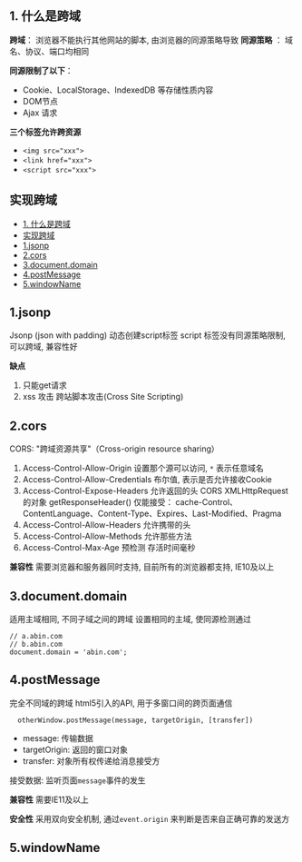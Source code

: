 ## 1. 什么是跨域
**跨域**： 浏览器不能执行其他网站的脚本, 由浏览器的同源策略导致
**同源策略** ： 域名、协议、端口均相同

**同源限制了以下**： 
  - Cookie、LocalStorage、IndexedDB 等存储性质内容
  - DOM节点
  - Ajax 请求
  
**三个标签允许跨资源**
- `<img src="xxx">`
- `<link href="xxx">`
- `<script src="xxx">`


## 实现跨域
- [1. 什么是跨域](#1-%E4%BB%80%E4%B9%88%E6%98%AF%E8%B7%A8%E5%9F%9F)
- [实现跨域](#%E5%AE%9E%E7%8E%B0%E8%B7%A8%E5%9F%9F)
- [1.jsonp](#1jsonp)
- [2.cors](#2cors)
- [3.document.domain](#3documentdomain)
- [4.postMessage](#4postmessage)
- [5.windowName](#5windowname)

## 1.jsonp
Jsonp (json with padding) 
动态创建script标签
script 标签没有同源策略限制, 可以跨域, 兼容性好

**缺点** 
1. 只能get请求
2. xss 攻击 跨站脚本攻击(Cross Site Scripting)

## 2.cors
CORS: "跨域资源共享"（Cross-origin resource sharing）

  1. Access-Control-Allow-Origin
    设置那个源可以访问, `*` 表示任意域名
  2. Access-Control-Allow-Credentials
    布尔值, 表示是否允许接收Cookie
  3. Access-Control-Expose-Headers
    允许返回的头
    CORS XMLHttpRequest 的对象 getResponseHeader() 仅能接受：
    cache-Control、ContentLanguage、Content-Type、Expires、Last-Modified、Pragma
  4. Access-Control-Allow-Headers
    允许携带的头
  5. Access-Control-Allow-Methods
    允许那些方法
  6. Access-Control-Max-Age
    预检测 存活时间毫秒

**兼容性**
需要浏览器和服务器同时支持, 目前所有的浏览器都支持, IE10及以上


## 3.document.domain
适用主域相同, 不同子域之间的跨域
设置相同的主域, 使同源检测通过
```
// a.abin.com
// b.abin.com
document.domain = 'abin.com';
```

## 4.postMessage
完全不同域的跨域
html5引入的API, 用于多窗口间的跨页面通信

```
  otherWindow.postMessage(message, targetOrigin, [transfer])
```
 - message: 传输数据
 - targetOrigin: 返回的窗口对象
 - transfer: 对象所有权传递给消息接受方

接受数据: 监听页面`message`事件的发生

**兼容性**
需要IE11及以上

**安全性**
采用双向安全机制, 通过`event.origin` 来判断是否来自正确可靠的发送方

## 5.windowName
